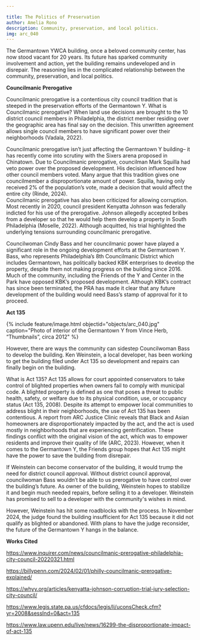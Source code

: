 ```yaml
---

title: The Politics of Preservation
author: Amelia Rono
description: Community, preservation, and local politics. 
img: arc_040
---
```




The Germantown YWCA building, once a beloved community center, has now stood vacant for 20 years. Its future has sparked community involvement and action, yet the building remains undeveloped and in disrepair. The reasoning lies in the complicated relationship between the community, preservation, and local politics.  	 

**Councilmanic Prerogative**  

Councilmanic prerogative is a contentious city council tradition that is steeped in the preservation efforts of the Germantown Y. What is Councilmanic prerogative? When land use decisions are brought to the 10 district council members in Philadelphia, the district member residing over the geographic area has final say on the decision. This unwritten agreement allows single council members to have significant power over their neighborhoods (Vadala, 2022).  

Councilmanic prerogative isn’t just affecting the Germantown Y building– it has recently come into scrutiny with the Sixers arena proposed in Chinatown. Due to Councilmanic prerogative, councilman Mark Squilla had veto power over the proposed development. His decision influenced how other council members voted. Many argue that this tradition gives one councilmember a disproportionate amount of power. Squilla, having only received 2% of the population’s vote, made a decision that would affect the entire city (Rinde, 2024).  
Councilmanic prerogative has also been criticized for allowing corruption. Most recently in 2020, council president Kenyatta Johnson was federally indicted for his use of the prerogative. Johnson allegedly accepted bribes from a developer so that he would help them develop a property in South Philadelphia (Moselle, 2022). Although acquitted, his trial highlighted the underlying tensions surrounding councilmanic prerogative.   

Councilwoman Cindy Bass and her councilmanic power have played a significant role in the ongoing development efforts at the Germantown Y. Bass, who represents Philadelphia’s 8th Councilmanic District which includes Germantown, has politically backed KBK enterprises to develop the property, despite them not making progress on the building since 2016. Much of the community, including the Friends of the Y and Center in the Park have opposed KBK’s proposed development. Although KBK’s contract has since been terminated, the PRA has made it clear that any future development of the building would need Bass’s stamp of approval for it to proceed.  


**Act 135** 

{% include feature/image.html objectid="objects/arc_040.jpg" caption="Photo of interior of the Germantown Y from Vince Herb, “Thumbnails”, circa 2012" %}

However, there are ways the community can sidestep Councilwoman Bass to develop the building. Ken Weinstein, a local developer, has been working to get the building filed under Act 135 so development and repairs can finally begin on the building. 

What is Act 135? Act 135 allows for court appointed conservators to take control of blighted properties when owners fail to comply with municipal code. A blighted property is defined as one that poses a threat to public health, safety, or welfare due to its physical condition, use, or occupancy status (Act 135, 2008). Despite its attempt to empower local communities to address blight in their neighborhoods, the use of Act 135 has been contentious. A report from ARC Justice Clinic reveals that Black and Asian homeowners are disproportionately impacted by the act, and the act is used mostly in neighborhoods that are experiencing gentrification. These findings conflict with the original vision of the act, which was to empower residents and improve their quality of life (ARC, 2023). However, when it comes to the Germantown Y, the Friends group hopes that Act 135 might have the power to save the building from disrepair. 

If Weinstein can become conservator of the building, it would trump the need for district council approval. Without district council approval, councilwoman Bass wouldn’t be able to us prerogative to have control over the building’s future.  As owner of the building, Weinstein hopes to stabilize it and begin much needed repairs, before selling it to a developer. Weinstein has promised to sell to a developer with the community's wishes in mind.  

However, Weinstein has hit some roadblocks with the process. In November 2024, the judge found the building insufficient for Act 135 because it did not qualify as blighted or abandoned. With plans to have the judge reconsider, the future of the Germantown Y hangs in the balance.  

**Works Cited** 

https://www.inquirer.com/news/councilmanic-prerogative-philadelphia-city-council-20220321.html  

https://billypenn.com/2024/02/01/philly-councilmanic-prerogative-explained/ 

https://whyy.org/articles/kenyatta-johnson-corruption-trial-jury-selection-city-council/  

https://www.legis.state.pa.us/cfdocs/legis/li/uconsCheck.cfm?yr=2008&sessInd=0&act=135  

https://www.law.upenn.edu/live/news/16299-the-disproportionate-impact-of-act-135
